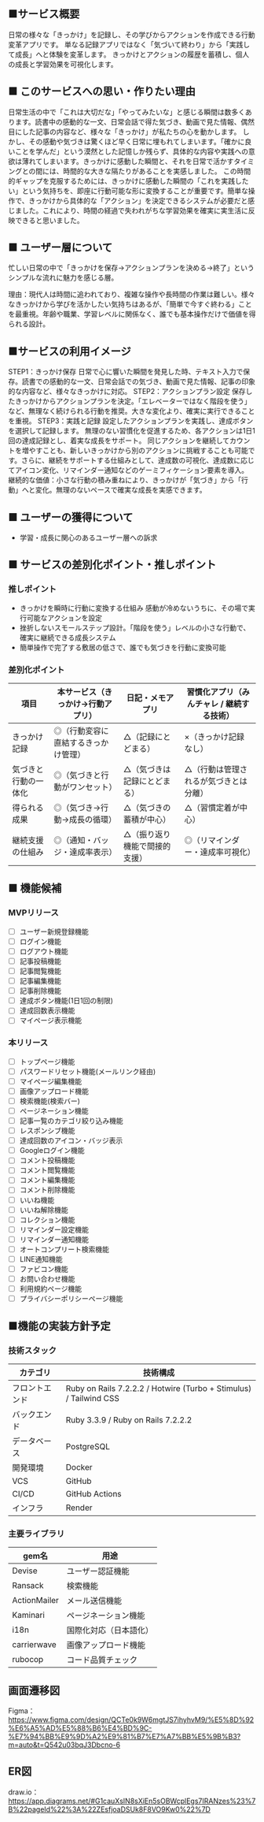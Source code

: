 ## ■サービス概要
日常の様々な「きっかけ」を記録し、その学びからアクションを作成できる行動変革アプリです。
単なる記録アプリではなく「気づいて終わり」から「実践して成長」へと体験を変革します。
きっかけとアクションの履歴を蓄積し、個人の成長と学習効果を可視化します。

## ■ このサービスへの思い・作りたい理由
日常生活の中で「これは大切だな」「やってみたいな」と感じる瞬間は数多くあります。読書中の感動的な一文、日常会話で得た気づき、動画で見た情報、偶然目にした記事の内容など、様々な「きっかけ」が私たちの心を動かします。
しかし、その感動や気づきは驚くほど早く日常に埋もれてしまいます。「確かに良いことを学んだ」という漠然とした記憶しか残らず、具体的な内容や実践への意欲は薄れてしまいます。きっかけに感動した瞬間と、それを日常で活かすタイミングとの間には、時間的な大きな隔たりがあることを実感しました。
この時間的ギャップを克服するためには、きっかけに感動した瞬間の「これを実践したい」という気持ちを、即座に行動可能な形に変換することが重要です。簡単な操作で、きっかけから具体的な「アクション」を決定できるシステムが必要だと感じました。これにより、時間の経過で失われがちな学習効果を確実に実生活に反映できると思いました。

## ■ ユーザー層について
忙しい日常の中で「きっかけを保存→アクションプランを決める→終了」というシンプルな流れに魅力を感じる層。

理由：現代人は時間に追われており、複雑な操作や長時間の作業は難しい。様々なきっかけから学びを活かしたい気持ちはあるが、「簡単で今すぐ終わる」ことを最重視。年齢や職業、学習レベルに関係なく、誰でも基本操作だけで価値を得られる設計。

## ■サービスの利用イメージ
STEP1：きっかけ保存
日常で心に響いた瞬間を発見した時、テキスト入力で保存。読書での感動的な一文、日常会話での気づき、動画で見た情報、記事の印象的な内容など、様々なきっかけに対応。
STEP2：アクションプラン設定
保存したきっかけからアクションプランを決定。「エレベーターではなく階段を使う」など、無理なく続けられる行動を推奨。大きな変化より、確実に実行できることを重視。
STEP3：実践と記録
設定したアクションプランを実践し、達成ボタンを選択して記録します。
無理のない習慣化を促進するため、各アクションは1日1回の達成記録とし、着実な成長をサポート。
同じアクションを継続してカウントを増やすことも、新しいきっかけから別のアクションに挑戦することも可能です。さらに、継続をサポートする仕組みとして、達成数の可視化、達成数に応じてアイコン変化、リマインダー通知などのゲーミフィケーション要素を導入。
継続的な価値：小さな行動の積み重ねにより、きっかけが「気づき」から「行動」へと変化。無理のないペースで確実な成長を実感できます。

## ■ ユーザーの獲得について
- 学習・成長に関心のあるユーザー層への訴求

## ■ サービスの差別化ポイント・推しポイント
### 推しポイント
- きっかけを瞬時に行動に変換する仕組み 感動が冷めないうちに、その場で実行可能なアクションを設定
- 挫折しないスモールステップ設計。「階段を使う」レベルの小さな行動で、確実に継続できる成長システム
- 簡単操作で完了する敷居の低さで、誰でも気づきを行動に変換可能
### 差別化ポイント
| 項目 | 本サービス（きっかけ→行動アプリ） | 日記・メモアプリ | 習慣化アプリ（みんチャレ / 継続する技術） |
| --- | --- | --- | --- |
| きっかけ記録 | ◎（行動変容に直結するきっかけ管理） | △（記録にとどまる） | ×（きっかけ記録なし） |
| 気づきと行動の一体化 | ◎（気づきと行動がワンセット） | △（気づきは記録にとどまる） | △（行動は管理されるが気づきとは分離） |
| 得られる成果 | ◎（気づき→行動→成長の循環） | △（気づきの蓄積が中心） | △（習慣定着が中心） |
| 継続支援の仕組み | ◎（通知・バッジ・達成率表示） | △（振り返り機能で間接的支援） | ◎（リマインダー・達成率可視化） |

## ■ 機能候補
### MVPリリース
- [ ]  ユーザー新規登録機能
- [ ]  ログイン機能
- [ ]  ログアウト機能
- [ ]  記事投稿機能
- [ ]  記事閲覧機能
- [ ]  記事編集機能
- [ ]  記事削除機能
- [ ]  達成ボタン機能(1日1回の制限)
- [ ]  達成回数表示機能
- [ ]  マイページ表示機能
### 本リリース
- [ ]  トップページ機能
- [ ]  パスワードリセット機能(メールリンク経由)
- [ ]  マイページ編集機能
- [ ]  画像アップロード機能
- [ ]  検索機能(検索バー)
- [ ]  ページネーション機能
- [ ]  記事一覧のカテゴリ絞り込み機能
- [ ]  レスポンシブ機能
- [ ]  達成回数のアイコン・バッジ表示
- [ ]  Googleログイン機能
- [ ]  コメント投稿機能
- [ ]  コメント閲覧機能
- [ ]  コメント編集機能
- [ ]  コメント削除機能
- [ ]  いいね機能
- [ ]  いいね解除機能
- [ ]  コレクション機能
- [ ]  リマインダー設定機能
- [ ]  リマインダー通知機能
- [ ]  オートコンプリート検索機能
- [ ]  LINE通知機能
- [ ]  ファビコン機能
- [ ]  お問い合わせ機能
- [ ]  利用規約ページ機能
- [ ]  プライバシーポリシーページ機能

## ■機能の実装方針予定
### 技術スタック
| カテゴリ | 技術構成 |
| --- | --- |
| フロントエンド | Ruby on Rails 7.2.2.2 / Hotwire (Turbo + Stimulus) / Tailwind CSS |
| バックエンド | Ruby 3.3.9 / Ruby on Rails 7.2.2.2 |
| データベース | PostgreSQL |
| 開発環境 | Docker |
| VCS | GitHub |
| CI/CD | GitHub Actions |
| インフラ | Render |
### 主要ライブラリ
| gem名 | 用途 |
| --- | --- |
| Devise | ユーザー認証機能 |
| Ransack | 検索機能 |
| ActionMailer | メール送信機能 |
| Kaminari | ページネーション機能 |
| i18n | 国際化対応（日本語化） |
| carrierwave | 画像アップロード機能 |
| rubocop | コード品質チェック |

## 画面遷移図
Figma：https://www.figma.com/design/QCTe0k9W6mgtJS7ihyhvM9/%E5%8D%92%E6%A5%AD%E5%88%B6%E4%BD%9C-%E7%94%BB%E9%9D%A2%E9%81%B7%E7%A7%BB%E5%9B%B3?m=auto&t=Q542u03bqJ3Dbcno-6

## ER図
draw.io：https://app.diagrams.net/#G1cauXsIN8sXiEn5sOBWcplEgs7IRANzes%23%7B%22pageId%22%3A%22ZEsfjoaDSUk8F8VO9Kw0%22%7D
